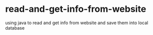 # read-and-get-info-from-website
using java to read and get info from website and save them into local database
